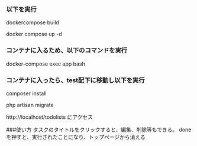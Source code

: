 ### 以下を実行

dockercompose build 

docker compose up -d

### コンテナに入るため、以下のコマンドを実行

docker-compose exec app bash

### コンテナに入ったら、test配下に移動し以下を実行

composer install 

php artisan migrate

http://localhost/todolists にアクセス

###使い方
タスクのタイトルをクリックすると、編集、削除等もできる。
doneを押すと、実行されたことになり、トップページから消える
